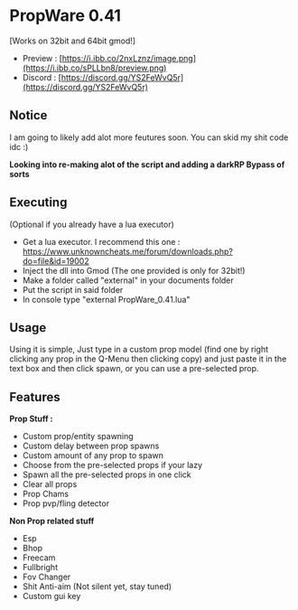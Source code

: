 # PropWare 0.41
[Works on 32bit and 64bit gmod!]

- Preview : [https://i.ibb.co/2nxLznz/image.png](https://i.ibb.co/sPLLbn8/preview.png)
- Discord : [https://discord.gg/YS2FeWvQ5r](https://discord.gg/YS2FeWvQ5r)
## Notice
I  am going to likely add alot more feutures soon.
You can skid my shit code idc :)

**Looking into re-making alot of the script and adding a darkRP Bypass of sorts**

## Executing
(Optional if you already have a lua executor)
- Get a lua executor. I recommend this one : https://www.unknowncheats.me/forum/downloads.php?do=file&id=19002 
- Inject the dll into Gmod (The one provided is only for 32bit!)
- Make a folder called "external" in your documents folder
- Put the script in said folder
- In console type "external PropWare_0.41.lua"

## Usage
Using it is simple, Just type in a custom prop model (find one by right clicking any prop in the Q-Menu then clicking copy) and just paste it in the text box and then click spawn, or you can use a pre-selected prop.

## Features
**Prop Stuff :**
- Custom prop/entity spawning
- Custom delay between prop spawns
- Custom amount of any prop to spawn
- Choose from the pre-selected props if your lazy
- Spawn all the pre-selected props in one click
- Clear all props
- Prop Chams
- Prop pvp/fling detector
  
**Non Prop related stuff**
- Esp
- Bhop
- Freecam
- Fullbright
- Fov Changer
- Shit Anti-aim (Not silent yet, stay tuned)
- Custom gui key
